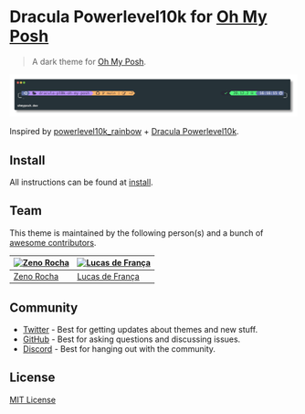 # Dracula Powerlevel10k for [Oh My Posh](https://ohmyposh.dev/)

> A dark theme for [Oh My Posh](https://ohmyposh.dev/).

![Screenshot](./screenshot.png)

Inspired by [powerlevel10k_rainbow](https://github.com/JanDeDobbeleer/oh-my-posh/blob/main/themes/powerlevel10k_rainbow.omp.json) + [Dracula Powerlevel10k](https://draculatheme.com/powerlevel10k). 

## Install

All instructions can be found at [install](./INSTALL.md).

## Team

This theme is maintained by the following person(s) and a bunch of [awesome contributors](https://github.com/dracula/foobar/graphs/contributors).

| [![Zeno Rocha](https://github.com/zenorocha.png?size=100)](https://github.com/zenorocha) | [![Lucas de França](https://github.com/luxonauta.png?size=100)](https://github.com/luxonauta) |
| ---------------------------------------------------------------------------------------- | --------------------------------------------------------------------------------------------- |
| [Zeno Rocha](https://github.com/zenorocha)                                               | [Lucas de França](https://github.com/luxonauta)                                               |

## Community

- [Twitter](https://twitter.com/draculatheme) - Best for getting updates about themes and new stuff.
- [GitHub](https://github.com/dracula/dracula-theme/discussions) - Best for asking questions and discussing issues.
- [Discord](https://draculatheme.com/discord-invite) - Best for hanging out with the community.

## License

[MIT License](./LICENSE)
